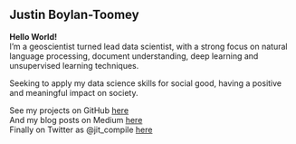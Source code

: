 ## Justin Boylan-Toomey

**Hello World!**  
I’m a geoscientist turned lead data scientist, with a strong focus on natural language processing, document understanding, deep learning and unsupervised learning techniques. 

Seeking to apply my data science skills for social good, having a positive and meaningful impact on society.  

See my projects on GitHub [here](https://github.com/justinbt1)  
And my blog posts on Medium [here](https://medium.com/@justinboylantoomey)  
Finally on Twitter as @jit_compile [here](https://twitter.com/jit_compile)
